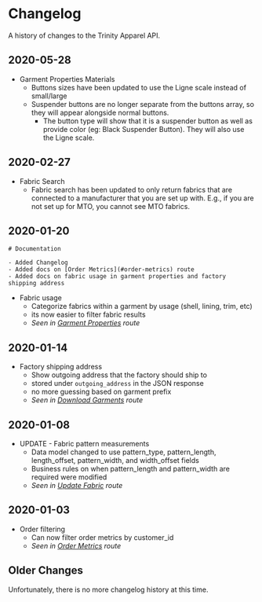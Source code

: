 # Changelog

A history of changes to the Trinity Apparel API.

## 2020-05-28

- Garment Properties Materials
  - Buttons sizes have been updated to use the Ligne scale instead of small/large
  - Suspender buttons are no longer separate from the buttons array, so they will appear alongside normal buttons.
    - The button type will show that it is a suspender button as well as provide color (eg: Black Suspender Button).  They will also use the Ligne scale.

## 2020-02-27

- Fabric Search
  - Fabric search has been updated to only return fabrics that are connected to a manufacturer that you are set up with.  E.g., if you are not set up for MTO, you cannot see MTO fabrics.

## 2020-01-20

```
# Documentation

- Added Changelog
- Added docs on [Order Metrics](#order-metrics) route
- Added docs on fabric usage in garment properties and factory shipping address
```

- Fabric usage
  - Categorize fabrics within a garment by usage (shell, lining, trim, etc)
  - its now easier to filter fabric results
  - *Seen in [Garment Properties](#garment-properties) route*

## 2020-01-14

- Factory shipping address
  - Show outgoing address that the factory should ship to
  - stored under `outgoing_address` in the JSON response
  - no more guessing based on garment prefix
  - *Seen in [Download Garments](#download-garments) route*

## 2020-01-08

- UPDATE - Fabric pattern measurements
  - Data model changed to use pattern_type, pattern_length, length_offset, pattern_width, and width_offset fields
  - Business rules on when pattern_length and pattern_width are required were modified
  - *Seen in [Update Fabric](#update-fabric) route*

## 2020-01-03

- Order filtering
  - Can now filter order metrics by customer_id
  - *Seen in [Order Metrics](#order-metrics) route*

## Older Changes

Unfortunately, there is no more changelog history at this time.
